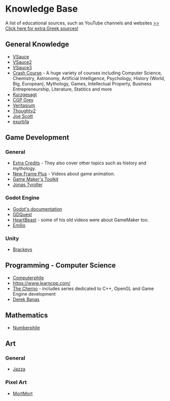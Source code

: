 # Knowledge Base
A list of educational sources, such as YouTube channels and websites
[>> Click here for extra Greek sources!](https://github.com/OverloadedOrama/KnowledgeBase/blob/master/GreekSources.md)

## General Knowledge
- [VSauce](https://www.youtube.com/c/vsauce1)
- [VSauce2](https://www.youtube.com/c/Vsauce2)
- [VSauce3](https://www.youtube.com/c/Vsauce3)
- [Crash Course](https://www.youtube.com/user/crashcourse) - A huge variety of courses including Computer Science, Chemistry, Astronomy, Artificial Intelligence, Psychology, History (World, Big, European), Mythology, Games, Intellectual Property, Business Entrepreneurship, Literature, Statitics and more
- [Kurzgesagt](https://www.youtube.com/user/Kurzgesagt)
- [CGP Grey](https://www.youtube.com/user/CGPGrey)
- [Veritasium](https://www.youtube.com/c/veritasium)
- [Thoughty2](https://www.youtube.com/user/Thoughty2)
- [Joe Scott](https://www.youtube.com/user/jnightandday)
- [exurb1a](https://www.youtube.com/user/willunicycleforfood)


## Game Development
### General
- [Extra Credits](https://www.youtube.com/user/ExtraCreditz) - They also cover other topics such as history and mythology.
- [New Frame Plus](https://www.youtube.com/channel/UCxO_ya-RmAXCXJCU54AxYFw) - Videos about game animation.
- [Game Maker's Toolkit](https://www.youtube.com/user/McBacon1337)
- [Jonas Tyroller](https://www.youtube.com/channel/UC_p_9arduPuxM8DHTGIuSOg)

### Godot Engine
- [Godot's documentation](https://docs.godotengine.org/en/stable/)
- [GDQuest](https://www.youtube.com/channel/UCxboW7x0jZqFdvMdCFKTMsQ)
- [HeartBeast](https://www.youtube.com/user/uheartbeast) - some of his old videos were about GameMaker too.
- [Emilio](https://www.youtube.com/channel/UC9DR22-qohBDtZ74R3FxOZg)

### Unity
- [Brackeys](https://www.youtube.com/user/Brackeys)


## Programming - Computer Science
- [Computerphile](https://www.youtube.com/user/Computerphile)
- https://www.learncpp.com/
- [The Cherno](https://www.youtube.com/user/TheChernoProject) - includes series dedicated to C++, OpenGL and Game Engine development
- [Derek Banas](https://www.youtube.com/user/derekbanas)

## Mathematics
- [Numberphile](https://www.youtube.com/user/numberphile)


## Art
### General
- [Jazza](https://www.youtube.com/user/DrawWithJazza)

### Pixel Art
- [MortMort](https://www.youtube.com/user/atMNRArt)
